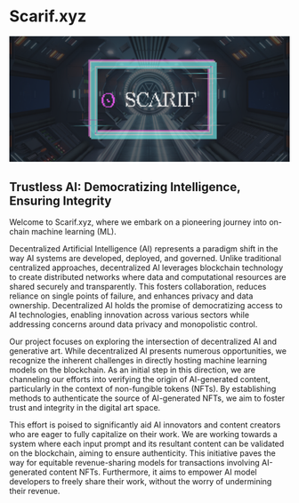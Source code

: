 # Scarif.xyz

![logo](resources/images/logo.png)


## Trustless AI: Democratizing Intelligence, Ensuring Integrity

Welcome to Scarif.xyz, where we embark on a pioneering journey into on-chain machine learning (ML).

Decentralized Artificial Intelligence (AI) represents a paradigm shift in the way AI systems are developed, deployed, and governed. Unlike traditional centralized approaches, decentralized AI leverages blockchain technology to create distributed networks where data and computational resources are shared securely and transparently. This fosters collaboration, reduces reliance on single points of failure, and enhances privacy and data ownership. Decentralized AI holds the promise of democratizing access to AI technologies, enabling innovation across various sectors while addressing concerns around data privacy and monopolistic control.

Our project focuses on exploring the intersection of decentralized AI and generative art. While decentralized AI presents numerous opportunities, we recognize the inherent challenges in directly hosting machine learning models on the blockchain. As an initial step in this direction, we are channeling our efforts into verifying the origin of AI-generated content, particularly in the context of non-fungible tokens (NFTs). By establishing methods to authenticate the source of AI-generated NFTs, we aim to foster trust and integrity in the digital art space.

This effort is poised to significantly aid AI innovators and content creators who are eager to fully capitalize on their work. We are working towards a system where each input prompt and its resultant content can be validated on the blockchain, aiming to ensure authenticity. This initiative paves the way for equitable revenue-sharing models for transactions involving AI-generated content NFTs. Furthermore, it aims to empower AI model developers to freely share their work, without the worry of undermining their revenue.
